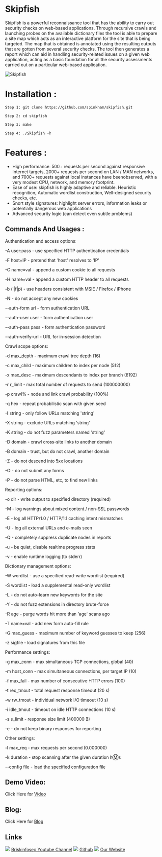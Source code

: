 Skipfish
============
Skipfish is a powerful reconnaissance tool that has the ability to carry out security checks on web-based applications. Through recursive crawls and launching probes on the available dictionary files the tool is able to prepare a site map which acts as an interactive platform for the site that is being targeted. The map that is obtained is annotated using the resulting outputs that are gotten from several security checks. The tool then generates a report which can aid in handling security-related issues on a given web application, acting as a basic foundation for all the security assessments carried out on a particular web-based application.   
 
![Skipfish](https://www.briskinfosec.com/assets/tooloftheday/Copy_of_Copy_of_143.jpg)

# Installation : 
    Step 1: git clone https://github.com/spinkham/skipfish.git 
    
    Step 2: cd skipfish 
    
    Step 3: make 
    
    Step 4: ./Skipfish -h 

# Features :
- High performance: 500+ requests per second against responsive Internet targets, 2000+ requests per second on LAN / MAN networks, and 7000+ requests against local instances have beenobserved, with a very modest CPU, network, and memory footprint.
- Ease of use: skipfish is highly adaptive and reliable. Heuristic recognition, Automatic wordlist construction, Well-designed security checks, etc. 
- Snort style signatures: highlight server errors, information leaks or potentially dangerous web applications   
- Advanced security logic (can detect even subtle problems)

Commands And Usages :
-----------------
 Authentication and access options: 

  -A user:pass      - use specified HTTP authentication credentials 

  -F host=IP        - pretend that 'host' resolves to 'IP' 

  -C name=val       - append a custom cookie to all requests 

  -H name=val       - append a custom HTTP header to all requests 

  -b (i|f|p)        - use headers consistent with MSIE / Firefox / iPhone 

  -N                - do not accept any new cookies 

  --auth-form url   - form authentication URL 

  --auth-user user  - form authentication user 

  --auth-pass pass  - form authentication password 

  --auth-verify-url -  URL for in-session detection  

Crawl scope options: 

   -d max_depth     - maximum crawl tree depth (16) 

  -c max_child     - maximum children to index per node (512) 

  -x max_desc      - maximum descendants to index per branch (8192) 

  -r r_limit       - max total number of requests to send (100000000) 

  -p crawl%        - node and link crawl probability (100%) 

  -q hex           - repeat probabilistic scan with given seed 

  -I string        - only follow URLs matching 'string' 

  -X string        - exclude URLs matching 'string' 

  -K string        - do not fuzz parameters named 'string' 

  -D domain        - crawl cross-site links to another domain 

  -B domain        - trust, but do not crawl, another domain 

  -Z               - do not descend into 5xx locations 

  -O               - do not submit any forms 

  -P               - do not parse HTML, etc, to find new links  

Reporting options:  

  -o dir          - write output to specified directory (required) 

  -M              - log warnings about mixed content / non-SSL passwords 

  -E              - log all HTTP/1.0 / HTTP/1.1 caching intent mismatches 

  -U              - log all external URLs and e-mails seen 

  -Q              - completely suppress duplicate nodes in reports 

  -u              - be quiet, disable realtime progress stats 

  -v              - enable runtime logging (to stderr)  

Dictionary management options: 

  -W wordlist     - use a specified read-write wordlist (required) 

  -S wordlist     - load a supplemental read-only wordlist 

  -L              - do not auto-learn new keywords for the site 

  -Y              - do not fuzz extensions in directory brute-force 

  -R age          - purge words hit more than 'age' scans ago 

  -T name=val     - add new form auto-fill rule 

  -G max_guess    - maximum number of keyword guesses to keep (256) 

 

  -z sigfile      - load signatures from this file 

 

Performance settings: 

  -g max_conn     - max simultaneous TCP connections, global (40) 

  -m host_conn    - max simultaneous connections, per target IP (10) 

  -f max_fail     - max number of consecutive HTTP errors (100) 

  -t req_tmout    - total request response timeout (20 s) 

  -w rw_tmout     - individual network I/O timeout (10 s) 

  -i idle_tmout   - timeout on idle HTTP connections (10 s) 

  -s s_limit      - response size limit (400000 B) 

  -e              - do not keep binary responses for reporting 

Other settings: 

  -l max_req      - max requests per second (0.000000) 

  -k duration     - stop scanning after the given duration h:m:s 

  --config file   - load the specified configuration file 
  
  
Demo Video:
-----------------
Click Here for [Video](https://www.youtube.com/watch?v=kmroxG6GXdM "Video")

Blog: 
--------------
Click Here for [Blog](https://briskinfosec.com/tooloftheday/toolofthedaydetail/Skipfish "Blog")

Links
----------------
![ ](https://img.icons8.com/color/15/000000/youtube-play.png) [Briskinfosec Youtube Channel](https://www.youtube.com/channel/UCcPmqqYETcO_7-6p_uUsF1w "Briskinfosec Youtube Channel")
 ![ ](https://img.icons8.com/glyph-neue/15/000000/github.png) [Github](https://github.com/briskinfosec "Github") 
![ ](https://img.icons8.com/ios/15/000000/internet--v2.png) [Our Website](https://www.briskinfosec.com/ "Our Website")
